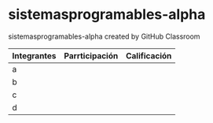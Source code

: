 # sistemasprogramables-alpha
sistemasprogramables-alpha created by GitHub Classroom



| Integrantes | Parrticipación | Calificación |
|-------------|----------------|--------------|
| a           |                |              |
| b           |                |              |
| c           |                |              |
| d           |                |              |
